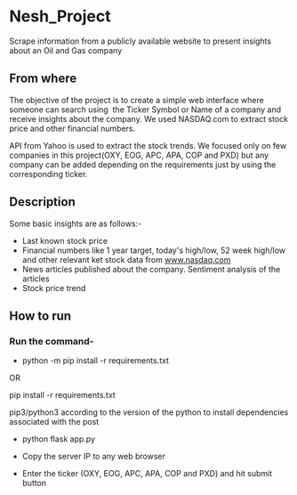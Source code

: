 # Nesh_Project
Scrape information from a publicly available website to present insights about an Oil and Gas company

## From where
The objective of the project is to create a simple web interface where someone can search using  the Ticker Symbol or Name of a company and receive insights about the company. We used NASDAQ.com to extract stock price and other financial numbers.

API from Yahoo is used to extract the stock trends. We focused only on few companies in this project(OXY, EOG, APC, APA, COP and PXD) but any company can be added depending on the requirements just by using the corresponding ticker.

## Description

 Some basic insights are as follows:-
 
 * Last known stock price
 * Financial numbers like 1 year target, today's high/low, 52 week high/low and other relevant ket stock data from www.nasdaq.com
 * News articles published about the company. Sentiment analysis of the articles 
 * Stock price trend 
 
## How to run

### Run the command- 

* python -m pip install -r requirements.txt 

 OR

 pip install -r requirements.txt

 pip3/python3 according to the version of the python to install dependencies associated with the post

* python flask app.py

* Copy the server IP to any web browser

* Enter the ticker (OXY, EOG, APC, APA, COP and PXD) and hit submit button
 
